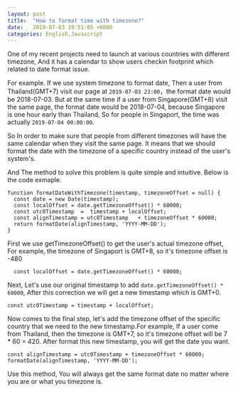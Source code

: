 ```yaml
---
layout: post
title:  "How to format time with timezone?"
date:   2019-07-03 19:51:05 +0800
categories: English,Javascript
---
```


One of my recent projects need to launch at various countries with different timezone, And it has a calendar to show users checkin footprint which related to date format issue.

For example. If we use system timezone to format date, Then a user from Thailand(GMT+7) visit our page at `2019-07-03 23:00`，the format date would be 2018-07-03. But at the same time if a user from Singapore(GMT+8) visit the same page, the format date would be 2018-07-04, because Singapore is one hour early than Thailand, So for people in Singaport, the time was actually  `2019-07-04 00:00:00`. 

So In order to make sure that people from different timezones will have the same calendar when they visit the same page. It means that we should format the date with the timezone of a specific country instead of the user's system's.

And The method to solve this problem is quite simple and intuitive. Below is the code exmaple.

```
function formatDateWithTimezone(timestamp, timezoneOffset = null) {
  const date = new Date(timestamp);
  const localOffset = date.getTimezoneOffset() * 60000;
  const utc0Timestamp  =  timestamp + localOffset;
  const alignTimestamp = utc0Timestamp   + timezoneOffset * 60000;
  return formatDate(alignTimestamp, 'YYYY-MM-DD');
}
```

First we use getTimezoneOffset() to get the user's actual timezone offset, For example, the timezone of Singaport is GMT+8, so it's timezone offset is -480 

```
  const localOffset = date.getTimezoneOffset() * 60000;
```

Next, Let's use our original timestamp to add `date.getTimezoneOffset() * 60000`,  After this correction we will get a new timestamp which is GMT+0.

```
const utc0Timestamp = timestamp + localOffset;
```

Now comes to the final step, let's add the timezone offset of the specific country that we need to the new timestamp.For example, If a user come from Thailand,  then the timezone is GMT+7,  so it's timezone offset will be 7 * 60 = 420. After format this new timestamp, you will get the date you want.

```
const alignTimestamp = utc0Timestamp + timezoneOffset * 60000;
formatDate(alignTimestamp, 'YYYY-MM-DD');
```

Use this method, You will always get the same format date no matter where you are or what you timezone is.

